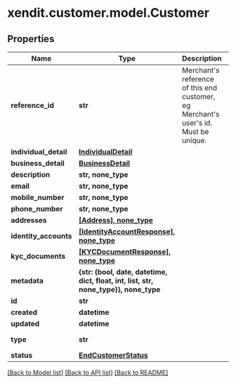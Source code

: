# xendit.customer.model.Customer


## Properties
Name | Type | Description | Notes
------------ | ------------- | ------------- | -------------
**reference_id** | **str** | Merchant&#39;s reference of this end customer, eg Merchant&#39;s user&#39;s id. Must be unique. | 
**individual_detail** | [**IndividualDetail**](IndividualDetail.md) |  | 
**business_detail** | [**BusinessDetail**](BusinessDetail.md) |  | 
**description** | **str, none_type** |  | 
**email** | **str, none_type** |  | 
**mobile_number** | **str, none_type** |  | 
**phone_number** | **str, none_type** |  | 
**addresses** | [**[Address], none_type**](Address.md) |  | 
**identity_accounts** | [**[IdentityAccountResponse], none_type**](IdentityAccountResponse.md) |  | 
**kyc_documents** | [**[KYCDocumentResponse], none_type**](KYCDocumentResponse.md) |  | 
**metadata** | **{str: (bool, date, datetime, dict, float, int, list, str, none_type)}, none_type** |  | 
**id** | **str** |  | 
**created** | **datetime** |  | 
**updated** | **datetime** |  | 
**type** | **str** |  | defaults to "INDIVIDUAL"
**status** | [**EndCustomerStatus**](EndCustomerStatus.md) |  | [optional] 

[[Back to Model list]](../README.md#documentation-for-models) [[Back to API list]](../README.md#documentation-for-api-endpoints) [[Back to README]](../README.md)


